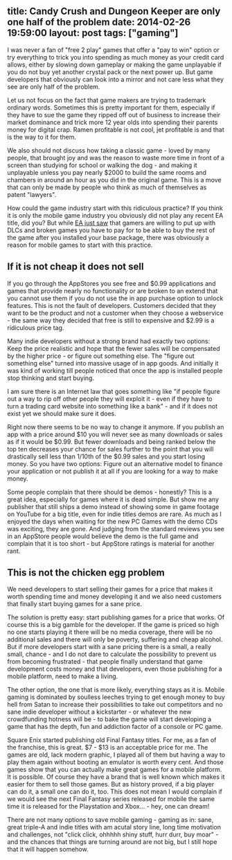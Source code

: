 title: Candy Crush and Dungeon Keeper are only one half of the problem
date: 2014-02-26 19:59:00
layout: post
tags: ["gaming"]
---
I was never a fan of "free 2 play" games that offer a "pay to win" option or try everything to trick you into spending as much money as your credit card allows, either by slowing down gameplay or making the game unplayable if you do not buy yet another crystal pack or the next power up. But game developers that obviously can look into a mirror and not care less what they see are only half of the problem.
<!--MORE-->

Let us not focus on the fact that game makers are trying to trademark ordinary words. Sometimes this is pretty important for them, especially if they have to sue the game they ripped off out of business to increase their market dominance and trick more 12 year olds into spending their parents money for digital crap. Ramen profitable is not cool, jet profitable is and that is the way to it for them.

We also should not discuss how taking a classic game - loved by many people, that brought joy and was the reason to waste more time in front of a screen than studying for school or walking the dog - and making it unplayable unless you pay nearly $2000 to build the same rooms and chambers in around an hour as you did in the original game. This is a move that can only be made by people who think as much of themselves as patent "lawyers".

How could the game industry start with this ridiculous practice? If you think it is only the mobile game industry you obviously did not play any recent EA title, did you? But while [EA just saw](http://screamingatmyscreen.com/2014/1/ea-s-long-term-goals-not-caring-about-gamers/) that gamers are willing to put up with DLCs and broken games you have to pay for to be able to buy the rest of the game after you installed your base package, there was obviously a reason for mobile games to start with this practice.

## If it is not cheap it does not sell
If you go through the AppStores you see free and $0.99 applications and games that provide nearly no functionality or are broken to an extend that you cannot use them if you do not use the in app purchase option to unlock features. This is not the fault of developers. Customers decided that they want to be the product and not a customer when they choose a webservice - the same way they decided that free is still to expensive and $2.99 is a ridiculous price tag.

Many indie developers without a strong brand had exactly two options: Keep the price realistic and hope that the fewer sales will be compensated by the higher price - or figure out something else. The "figure out something else" turned into massive usage of in app goods. And initially it was kind of working till people noticed that once the app is installed people stop thinking and start buying.

I am sure there is an Internet law that goes something like "if people figure out a way to rip off other people they will exploit it - even if they have to turn a trading card website into something like a bank" - and if it does not exist yet we should make sure it does.

Right now there seems to be no way to change it anymore. If you publish an app with a price around $10 you will never see as many downloads or sales as if it would be $0.99. But fewer downloads and being ranked below the top ten decreases your chance for sales further to the point that you will drastically sell less than 1/10th of the $0.99 sales and you start losing money. So you have two options: Figure out an alternative model to finance your application or not publish it at all if you are looking for a way to make money.

Some people complain that there should be demos - honestly? This is a great idea, especially for games where it is dead simple. But show me any publisher that still ships a demo instead of showing some in game footage on YouTube for a big title, even for indie titles demos are rare. As much as I enjoyed the days when waiting for the new PC Games with the demo CDs was exciting, they are gone. And judging from the standard reviews you see in an AppStore people would believe the demo is the full game and complain that it is too short - but AppStore ratings is material for another rant.

## This is not the chicken egg problem
We need developers to start selling their games for a price that makes it worth spending time and money developing it and we also need customers that finally start buying games for a sane price.  

The solution is pretty easy: start publishing games for a price that works. Of course this is a big gamble for the developer. If the game is priced so high no one starts playing it there will be no media coverage, there will be no additional sales and there will only be poverty, suffering and cheap alcohol. But if more developers start with a sane pricing there is a small, a really small, chance - and I do not dare to calculate the possibility to prevent us from becoming frustrated - that people finally understand that game development costs money and that developers, even those publishing for a mobile platform, need to make a living.

The other option, the one that is more likely, everything stays as it is. Mobile gaming is dominated by soulless leeches trying to get enough money to buy hell from Satan to increase their possibilities to take out competitors and no sane indie developer without a kickstarter - or whatever the new crowdfunding hotness will be - to bake the game will start developing a game that has the depth, fun and addiction factor of a console or PC game.

Square Enix started publishing old Final Fantasy titles. For me, as a fan of the franchise, this is great. $7 - $13 is an acceptable price for me. The games are old, lack modern graphic, I played all of them but having a way to play them again without booting an emulator is worth every cent. And those games show that you can actually make great games for a mobile platform. It is possible. Of course they have a brand that is well known which makes it easier for them to sell those games. But as history proved, if a big player can do it, a small one can do it, too. This does not mean I would complain if we would see the next Final Fantasy series released for mobile the same time it is released for the Playstation and Xbox... - hey, one can dream!

There are not many options to save mobile gaming - gaming as in: sane, great triple-A and indie titles with am acutal story line, long time motivation and challenges, not "click click, ohhhhh shiny stuff, hurr durr, buy moar" - and the chances that things are turning around are not big, but I still hope that it will happen somehow.

